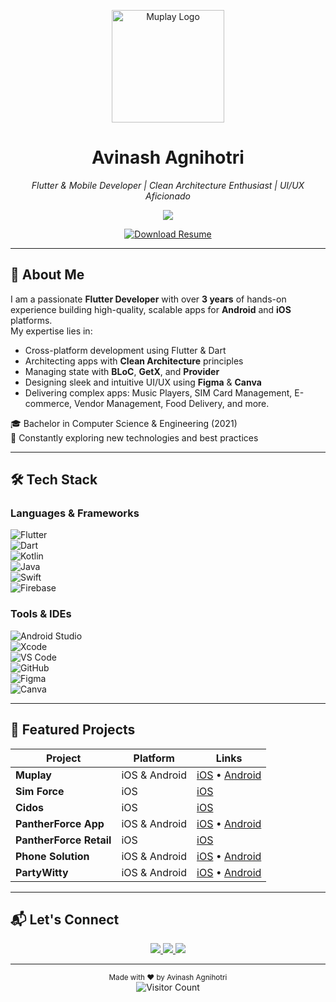 <p align="center">
  <img src="https://raw.githubusercontent.com/Devavinash76/Devavinash76/main/muplay-logo.png" alt="Muplay Logo" width="180" />
</p>

<h1 align="center">Avinash Agnihotri</h1>
<p align="center">
  <em>Flutter & Mobile Developer | Clean Architecture Enthusiast | UI/UX Aficionado</em>
</p>

<p align="center">
  <img src="https://readme-typing-svg.herokuapp.com?color=36BCF7&size=28&center=true&width=600&height=50&lines=Android+%7C+iOS+Developer;Clean+Architecture+%7C+State+Management;BLoC+%7C+GetX+%7C+Provider;UI%2FUX+Designer+%7C+Canva+%7C+Figma" />
</p>

<!-- Download Resume Button -->
<p align="center">
  <a href="https://yourdomain.com/Avinash_Agnihotri_Resume.pdf" target="_blank" rel="noopener noreferrer">
    <img src="https://img.shields.io/badge/Download_Resume-PDF-blue?style=for-the-badge&logo=adobeacrobat&logoColor=white" alt="Download Resume" />
  </a>
</p>

---

## 👋 About Me

I am a passionate **Flutter Developer** with over **3 years** of hands-on experience building high-quality, scalable apps for **Android** and **iOS** platforms.  
My expertise lies in:

- Cross-platform development using Flutter & Dart  
- Architecting apps with **Clean Architecture** principles  
- Managing state with **BLoC**, **GetX**, and **Provider**  
- Designing sleek and intuitive UI/UX using **Figma** & **Canva**  
- Delivering complex apps: Music Players, SIM Card Management, E-commerce, Vendor Management, Food Delivery, and more.

🎓 Bachelor in Computer Science & Engineering (2021)  
🚀 Constantly exploring new technologies and best practices  

---

## 🛠️ Tech Stack

### Languages & Frameworks  
![Flutter](https://img.shields.io/badge/Flutter-02569B?style=flat-square&logo=flutter&logoColor=white)  
![Dart](https://img.shields.io/badge/Dart-0175C2?style=flat-square&logo=dart&logoColor=white)  
![Kotlin](https://img.shields.io/badge/Kotlin-7F52FF?style=flat-square&logo=kotlin&logoColor=white)  
![Java](https://img.shields.io/badge/Java-ED8B00?style=flat-square&logo=java&logoColor=white)  
![Swift](https://img.shields.io/badge/Swift-FA7343?style=flat-square&logo=swift&logoColor=white)  
![Firebase](https://img.shields.io/badge/Firebase-FFCA28?style=flat-square&logo=firebase&logoColor=white)

### Tools & IDEs  
![Android Studio](https://img.shields.io/badge/Android%20Studio-3DDC84?style=flat-square&logo=android-studio&logoColor=white)  
![Xcode](https://img.shields.io/badge/Xcode-007ACC?style=flat-square&logo=xcode&logoColor=white)  
![VS Code](https://img.shields.io/badge/VS%20Code-007ACC?style=flat-square&logo=visual-studio-code&logoColor=white)  
![GitHub](https://img.shields.io/badge/GitHub-181717?style=flat-square&logo=github&logoColor=white)  
![Figma](https://img.shields.io/badge/Figma-F24E1E?style=flat-square&logo=figma&logoColor=white)  
![Canva](https://img.shields.io/badge/Canva-00C4CC?style=flat-square&logo=canva&logoColor=white)

---

## 🚀 Featured Projects

| Project           | Platform        | Links  |
|-------------------|-----------------|--------|
| **Muplay**        | iOS & Android   | [iOS](https://apps.apple.com/us/app/muplay/id6743873991) • [Android](https://play.google.com/store/apps/details?id=com.mu.play) |
| **Sim Force**     | iOS             | [iOS](https://apps.apple.com/us/app/sim-force/id6741714753) |
| **Cidos**         | iOS             | [iOS](https://apps.apple.com/us/app/cidos/id6741060786) |
| **PantherForce App** | iOS & Android | [iOS](https://apps.apple.com/us/app/pantherforce-app/id6739621500) • [Android](https://play.google.com/store/apps/details?id=uk.co.pantherforce.vendor) |
| **PantherForce Retail** | iOS         | [iOS](https://apps.apple.com/us/app/pantherforce-retail/id6740855488) |
| **Phone Solution** | iOS & Android  | [iOS](https://apps.apple.com/us/app/phone-solution/id6740695502) • [Android](https://play.google.com/store/apps/details?id=com.phonesolutionltd.vendor) |
| **PartyWitty**    | iOS & Android   | [iOS](https://apps.apple.com/in/app/partywitty/id6478442502) • [Android](https://play.google.com/store/apps/details?id=com.party.partywitty_guest) |

---

## 📬 Let's Connect

<p align="center">
  <a href="https://www.linkedin.com/in/avinashagnihotri" target="_blank">
    <img src="https://img.shields.io/badge/LinkedIn-0077B5?style=for-the-badge&logo=linkedin&logoColor=white" />
  </a>
  <a href="mailto:devavinash76@gmail.com">
    <img src="https://img.shields.io/badge/Gmail-D14836?style=for-the-badge&logo=gmail&logoColor=white" />
  </a>
  <a href="https://instagram.com/realagnihotri" target="_blank">
    <img src="https://img.shields.io/badge/Instagram-E4405F?style=for-the-badge&logo=instagram&logoColor=white" />
  </a>
</p>

---

<p align="center">
  <sub>Made with ❤️ by Avinash Agnihotri</sub><br/>
  <img src="https://profile-counter.glitch.me/jaiswal4sudeep/count.svg" alt="Visitor Count" />
</p>
